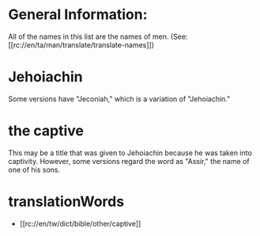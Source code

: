 # General Information:

All of the names in this list are the names of men. (See: [[rc://en/ta/man/translate/translate-names]])

# Jehoiachin

Some versions have "Jeconiah," which is a variation of "Jehoiachin."

# the captive

This may be a title that was given to Jehoiachin because he was taken into captivity. However, some versions regard the word as "Assir," the name of one of his sons.

# translationWords

* [[rc://en/tw/dict/bible/other/captive]]